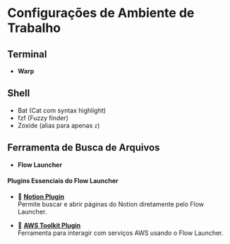 # Configurações de Ambiente de Trabalho

## Terminal
- **Warp**  

## Shell
- Bat (Cat com syntax highlight)
- fzf (Fuzzy finder)
- Zoxide (alias para apenas `z`)
## Ferramenta de Busca de Arquivos
- **Flow Launcher**

#### Plugins Essenciais do Flow Launcher
- 🔗 [**Notion Plugin**](https://github.com/AminSallah/Flow.Launcher.Plugin.Notion)  
  Permite buscar e abrir páginas do Notion diretamente pelo Flow Launcher.

- 🔗 [**AWS Toolkit Plugin**](https://github.com/mjtimblin/Flow.Launcher.Plugin.AwsToolkit)  
  Ferramenta para interagir com serviços AWS usando o Flow Launcher.
